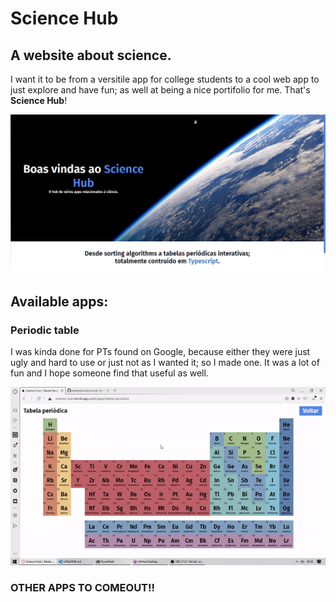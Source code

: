 # Science Hub
## A website about science.

I want it to be from a versitile app for college students to a cool web app to just explore and have fun; as well at being a nice portifolio for me. That's **Science Hub**!

![](assets\page-landing.png)

## Available apps:

### Periodic table
I was kinda done for PTs found on Google, because either they were just ugly and hard to use or just not as I wanted it; so I made one. It was a lot of fun and I hope someone find that useful as well.
    
![](assets/periodic-table.gif)

### OTHER APPS TO COMEOUT!!